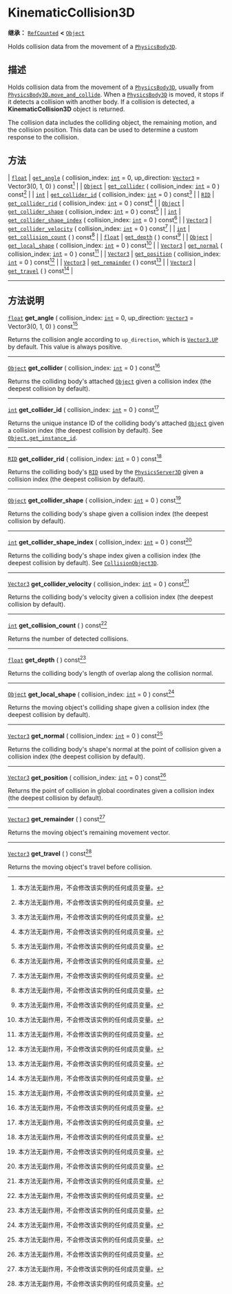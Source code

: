<!-- ⚠ 请勿编辑本文件 ⚠ -->
<!-- 本文档使用脚本从 WeDot 引擎源码仓库生成。 -->
<!-- 生成脚本：https://github.com/WeDot-Engine/WeDot/tree/4.3/doc/tools/make_md.py； -->
<!-- 原文件：https://github.com/WeDot-Engine/WeDot/tree/4.3/doc/classes/KinematicCollision3D.xml。 -->

<div id="_class_kinematiccollision3d"></div>

# KinematicCollision3D

**继承：** [`RefCounted`](class_refcounted.md) **<** [`Object`](class_object.md)

Holds collision data from the movement of a [`PhysicsBody3D`](class_physicsbody3d.md).

## 描述

Holds collision data from the movement of a [`PhysicsBody3D`](class_physicsbody3d.md), usually from [`PhysicsBody3D.move_and_collide`](#class_physicsbody3d_method_move_and_collide). When a [`PhysicsBody3D`](class_physicsbody3d.md) is moved, it stops if it detects a collision with another body. If a collision is detected, a **KinematicCollision3D** object is returned.

The collision data includes the colliding object, the remaining motion, and the collision position. This data can be used to determine a custom response to the collision.

## 方法

| [`float`](class_float.md)     | [`get_angle`](#class_kinematiccollision3d_method_get_angle) ( collision_index: [`int`](class_int.md) = 0, up_direction: [`Vector3`](class_vector3.md) = Vector3(0, 1, 0) ) const[^const] |
| [`Object`](class_object.md)   | [`get_collider`](#class_kinematiccollision3d_method_get_collider) ( collision_index: [`int`](class_int.md) = 0 ) const[^const]                                                           |
| [`int`](class_int.md)         | [`get_collider_id`](#class_kinematiccollision3d_method_get_collider_id) ( collision_index: [`int`](class_int.md) = 0 ) const[^const]                                                     |
| [`RID`](class_rid.md)         | [`get_collider_rid`](#class_kinematiccollision3d_method_get_collider_rid) ( collision_index: [`int`](class_int.md) = 0 ) const[^const]                                                   |
| [`Object`](class_object.md)   | [`get_collider_shape`](#class_kinematiccollision3d_method_get_collider_shape) ( collision_index: [`int`](class_int.md) = 0 ) const[^const]                                               |
| [`int`](class_int.md)         | [`get_collider_shape_index`](#class_kinematiccollision3d_method_get_collider_shape_index) ( collision_index: [`int`](class_int.md) = 0 ) const[^const]                                   |
| [`Vector3`](class_vector3.md) | [`get_collider_velocity`](#class_kinematiccollision3d_method_get_collider_velocity) ( collision_index: [`int`](class_int.md) = 0 ) const[^const]                                         |
| [`int`](class_int.md)         | [`get_collision_count`](#class_kinematiccollision3d_method_get_collision_count) ( ) const[^const]                                                                                        |
| [`float`](class_float.md)     | [`get_depth`](#class_kinematiccollision3d_method_get_depth) ( ) const[^const]                                                                                                            |
| [`Object`](class_object.md)   | [`get_local_shape`](#class_kinematiccollision3d_method_get_local_shape) ( collision_index: [`int`](class_int.md) = 0 ) const[^const]                                                     |
| [`Vector3`](class_vector3.md) | [`get_normal`](#class_kinematiccollision3d_method_get_normal) ( collision_index: [`int`](class_int.md) = 0 ) const[^const]                                                               |
| [`Vector3`](class_vector3.md) | [`get_position`](#class_kinematiccollision3d_method_get_position) ( collision_index: [`int`](class_int.md) = 0 ) const[^const]                                                           |
| [`Vector3`](class_vector3.md) | [`get_remainder`](#class_kinematiccollision3d_method_get_remainder) ( ) const[^const]                                                                                                    |
| [`Vector3`](class_vector3.md) | [`get_travel`](#class_kinematiccollision3d_method_get_travel) ( ) const[^const]                                                                                                          |

<!-- rst-class:: classref-section-separator -->

---

## 方法说明

<div id="_class_kinematiccollision3d_method_get_angle"></div>

[`float`](class_float.md) **get_angle** ( collision_index: [`int`](class_int.md) = 0, up_direction: [`Vector3`](class_vector3.md) = Vector3(0, 1, 0) ) const[^const]<div id="class_kinematiccollision3d_method_get_angle"></div>

Returns the collision angle according to `up_direction`, which is [`Vector3.UP`](#class_vector3_constant_up) by default. This value is always positive.

<!-- rst-class:: classref-item-separator -->

---

<div id="_class_kinematiccollision3d_method_get_collider"></div>

[`Object`](class_object.md) **get_collider** ( collision_index: [`int`](class_int.md) = 0 ) const[^const]<div id="class_kinematiccollision3d_method_get_collider"></div>

Returns the colliding body's attached [`Object`](class_object.md) given a collision index (the deepest collision by default).

<!-- rst-class:: classref-item-separator -->

---

<div id="_class_kinematiccollision3d_method_get_collider_id"></div>

[`int`](class_int.md) **get_collider_id** ( collision_index: [`int`](class_int.md) = 0 ) const[^const]<div id="class_kinematiccollision3d_method_get_collider_id"></div>

Returns the unique instance ID of the colliding body's attached [`Object`](class_object.md) given a collision index (the deepest collision by default). See [`Object.get_instance_id`](#class_object_method_get_instance_id).

<!-- rst-class:: classref-item-separator -->

---

<div id="_class_kinematiccollision3d_method_get_collider_rid"></div>

[`RID`](class_rid.md) **get_collider_rid** ( collision_index: [`int`](class_int.md) = 0 ) const[^const]<div id="class_kinematiccollision3d_method_get_collider_rid"></div>

Returns the colliding body's [`RID`](class_rid.md) used by the [`PhysicsServer3D`](class_physicsserver3d.md) given a collision index (the deepest collision by default).

<!-- rst-class:: classref-item-separator -->

---

<div id="_class_kinematiccollision3d_method_get_collider_shape"></div>

[`Object`](class_object.md) **get_collider_shape** ( collision_index: [`int`](class_int.md) = 0 ) const[^const]<div id="class_kinematiccollision3d_method_get_collider_shape"></div>

Returns the colliding body's shape given a collision index (the deepest collision by default).

<!-- rst-class:: classref-item-separator -->

---

<div id="_class_kinematiccollision3d_method_get_collider_shape_index"></div>

[`int`](class_int.md) **get_collider_shape_index** ( collision_index: [`int`](class_int.md) = 0 ) const[^const]<div id="class_kinematiccollision3d_method_get_collider_shape_index"></div>

Returns the colliding body's shape index given a collision index (the deepest collision by default). See [`CollisionObject3D`](class_collisionobject3d.md).

<!-- rst-class:: classref-item-separator -->

---

<div id="_class_kinematiccollision3d_method_get_collider_velocity"></div>

[`Vector3`](class_vector3.md) **get_collider_velocity** ( collision_index: [`int`](class_int.md) = 0 ) const[^const]<div id="class_kinematiccollision3d_method_get_collider_velocity"></div>

Returns the colliding body's velocity given a collision index (the deepest collision by default).

<!-- rst-class:: classref-item-separator -->

---

<div id="_class_kinematiccollision3d_method_get_collision_count"></div>

[`int`](class_int.md) **get_collision_count** ( ) const[^const]<div id="class_kinematiccollision3d_method_get_collision_count"></div>

Returns the number of detected collisions.

<!-- rst-class:: classref-item-separator -->

---

<div id="_class_kinematiccollision3d_method_get_depth"></div>

[`float`](class_float.md) **get_depth** ( ) const[^const]<div id="class_kinematiccollision3d_method_get_depth"></div>

Returns the colliding body's length of overlap along the collision normal.

<!-- rst-class:: classref-item-separator -->

---

<div id="_class_kinematiccollision3d_method_get_local_shape"></div>

[`Object`](class_object.md) **get_local_shape** ( collision_index: [`int`](class_int.md) = 0 ) const[^const]<div id="class_kinematiccollision3d_method_get_local_shape"></div>

Returns the moving object's colliding shape given a collision index (the deepest collision by default).

<!-- rst-class:: classref-item-separator -->

---

<div id="_class_kinematiccollision3d_method_get_normal"></div>

[`Vector3`](class_vector3.md) **get_normal** ( collision_index: [`int`](class_int.md) = 0 ) const[^const]<div id="class_kinematiccollision3d_method_get_normal"></div>

Returns the colliding body's shape's normal at the point of collision given a collision index (the deepest collision by default).

<!-- rst-class:: classref-item-separator -->

---

<div id="_class_kinematiccollision3d_method_get_position"></div>

[`Vector3`](class_vector3.md) **get_position** ( collision_index: [`int`](class_int.md) = 0 ) const[^const]<div id="class_kinematiccollision3d_method_get_position"></div>

Returns the point of collision in global coordinates given a collision index (the deepest collision by default).

<!-- rst-class:: classref-item-separator -->

---

<div id="_class_kinematiccollision3d_method_get_remainder"></div>

[`Vector3`](class_vector3.md) **get_remainder** ( ) const[^const]<div id="class_kinematiccollision3d_method_get_remainder"></div>

Returns the moving object's remaining movement vector.

<!-- rst-class:: classref-item-separator -->

---

<div id="_class_kinematiccollision3d_method_get_travel"></div>

[`Vector3`](class_vector3.md) **get_travel** ( ) const[^const]<div id="class_kinematiccollision3d_method_get_travel"></div>

Returns the moving object's travel before collision.

[^virtual]: 本方法通常需要用户覆盖才能生效。
[^const]: 本方法无副作用，不会修改该实例的任何成员变量。
[^vararg]: 本方法除了能接受在此处描述的参数外，还能够继续接受任意数量的参数。
[^constructor]: 本方法用于构造某个类型。
[^static]: 调用本方法无需实例，可直接使用类名进行调用。
[^operator]: 本方法描述的是使用本类型作为左操作数的有效运算符。
[^bitfield]: 这个值是由下列位标志构成位掩码的整数。
[^void]: 无返回值。
